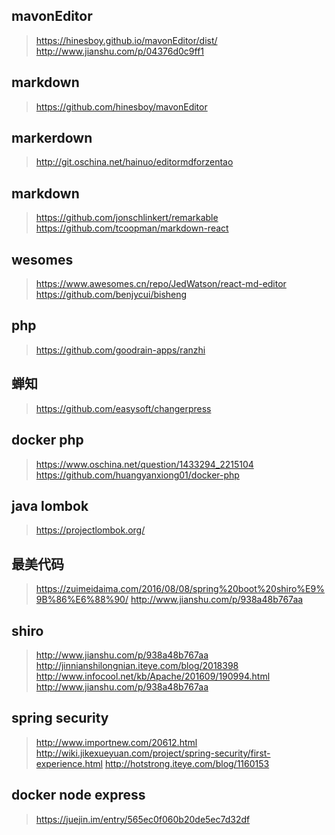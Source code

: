 ## mavonEditor
> https://hinesboy.github.io/mavonEditor/dist/
> http://www.jianshu.com/p/04376d0c9ff1
## markdown
> https://github.com/hinesboy/mavonEditor
## markerdown
> http://git.oschina.net/hainuo/editormdforzentao
## markdown
> https://github.com/jonschlinkert/remarkable
> https://github.com/tcoopman/markdown-react
## wesomes
> https://www.awesomes.cn/repo/JedWatson/react-md-editor
> https://github.com/benjycui/bisheng
## php
> https://github.com/goodrain-apps/ranzhi
## 蝉知
> https://github.com/easysoft/changerpress
## docker php
> https://www.oschina.net/question/1433294_2215104
> https://github.com/huangyanxiong01/docker-php
## java lombok
> https://projectlombok.org/
## 最美代码
> https://zuimeidaima.com/2016/08/08/spring%20boot%20shiro%E9%9B%86%E6%88%90/
> http://www.jianshu.com/p/938a48b767aa
## shiro
> http://www.jianshu.com/p/938a48b767aa
> http://jinnianshilongnian.iteye.com/blog/2018398
> http://www.infocool.net/kb/Apache/201609/190994.html
> http://www.jianshu.com/p/938a48b767aa
## spring security
> http://www.importnew.com/20612.html
> http://wiki.jikexueyuan.com/project/spring-security/first-experience.html
> http://hotstrong.iteye.com/blog/1160153
## docker node express
> https://juejin.im/entry/565ec0f060b20de5ec7d32df
